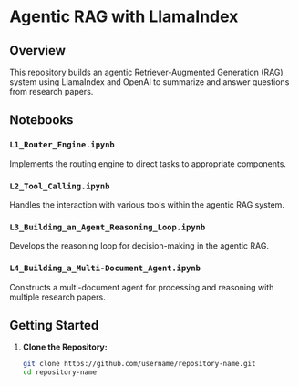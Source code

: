 # Agentic RAG with LlamaIndex

## Overview

This repository builds an agentic Retriever-Augmented Generation (RAG) system using LlamaIndex and OpenAI to summarize and answer questions from research papers.

## Notebooks

### `L1_Router_Engine.ipynb`
Implements the routing engine to direct tasks to appropriate components.

### `L2_Tool_Calling.ipynb`
Handles the interaction with various tools within the agentic RAG system.

### `L3_Building_an_Agent_Reasoning_Loop.ipynb`
Develops the reasoning loop for decision-making in the agentic RAG.

### `L4_Building_a_Multi-Document_Agent.ipynb`
Constructs a multi-document agent for processing and reasoning with multiple research papers.

## Getting Started

1. **Clone the Repository:**

   ```sh
   git clone https://github.com/username/repository-name.git
   cd repository-name

